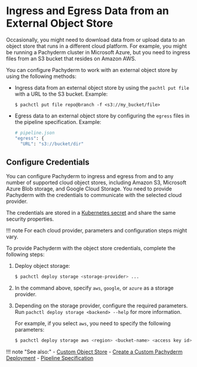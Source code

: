 # Ingress and Egress Data from an External Object Store

Occasionally, you might need to download data from or upload data
to an object store that runs in a different cloud platform. For example,
you might be running a Pachyderm cluster in Microsoft Azure, but
you need to ingress files from an S3 bucket that resides on Amazon AWS.

You can configure Pachyderm to work with an external object
store by using the following methods:

* Ingress data from an external object store by using the
  `pachtl put file` with a URL to the S3 bucket. Example:

  ```
  $ pachctl put file repo@branch -f <s3://my_bucket/file>
  ```

* Egress data to an external object store by configuring the
  `egress` files in the pipeline specification. Example:

  ```bash
  # pipeline.json
  "egress": {
    "URL": "s3://bucket/dir"
  ```

## Configure Credentials

You can configure Pachyderm to ingress and egress from and to any
number of supported cloud object stores, including Amazon S3,
Microsoft Azure Blob storage, and Google Cloud Storage. You need
to provide Pachyderm with the credentials to communicate with
the selected cloud provider.

The credentials are stored in a
[Kubernetes secret](https://kubernetes.io/docs/concepts/configuration/secret/)
and share the same security properties.

!!! note
    For each cloud provider, parameters and configuration steps
    might vary.

To provide Pachyderm with the object store credentials, complete
the following steps:

1. Deploy object storage:

   ```bash
   $ pachctl deploy storage <storage-provider> ...
   ```

1. In the command above, specify `aws`, `google`, or `azure` as
   a storage provider.

1. Depending on the storage provider, configure the required
   parameters. Run `pachctl deploy storage <backend> --help` for more
   information.

   For example, if you select `aws`, you need to specify the following
   parameters:

   ```bash
   $ pachctl deploy storage aws <region> <bucket-name> <access key id> <secret access key>
   ```

!!! note "See also:"
    - [Custom Object Store](../deploy-manage/deployment/custom_object_stores.md)
    - [Create a Custom Pachyderm Deployment](../deploy-manage/deployment/deploy_custom/index.md)
    - [Pipeline Specification](../reference/pipeline_spec.md)
